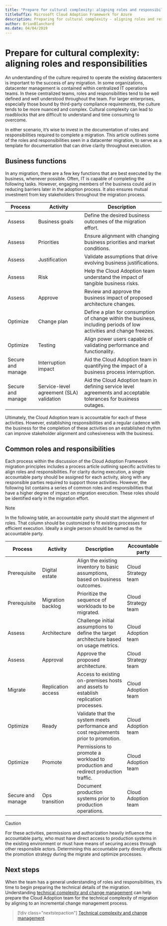 ```yaml
---
title: "Prepare for cultural complexity: aligning roles and responsibilities"
titleSuffix: Microsoft Cloud Adoption Framework for Azure
description: Preparing for cultural complexity - aligning roles and responsibilities.
author: BrianBlanchard
ms.date: 04/04/2019
---
```


# Prepare for cultural complexity: aligning roles and responsibilities

An understanding of the culture required to operate the existing datacenters is important to the success of any migration. In some organizations, datacenter management is contained within centralized IT operations teams. In these centralized teams, roles and responsibilities tend to be well defined and well understood throughout the team. For larger enterprises, especially those bound by third-party compliance requirements, the culture tends to be more nuanced and complex. Cultural complexity can lead to roadblocks that are difficult to understand and time consuming to overcome.

In either scenario, it’s wise to invest in the documentation of roles and responsibilities required to complete a migration. This article outlines some of the roles and responsibilities seen in a datacenter migration, to serve as a template for documentation that can drive clarity throughout execution.

## Business functions

In any migration, there are a few key functions that are best executed by the business, whenever possible. Often, IT is capable of completing the following tasks. However, engaging members of the business could aid in reducing barriers later in the adoption process. It also ensures mutual investment from key stakeholders throughout the migration process.

|Process  |Activity  |Description  |
|---------|---------|---------|
| Assess | Business goals | Define the desired business outcomes of the migration effort. |
| Assess | Priorities | Ensure alignment with changing business priorities and market conditions. |
| Assess | Justification | Validate assumptions that drive evolving business justifications. |
| Assess | Risk | Help the Cloud Adoption team understand the impact of tangible business risks. |
| Assess | Approve | Review and approve the business impact of proposed architecture changes. |
| Optimize | Change plan | Define a plan for consumption of change within the business, including periods of low activities and change freezes. |
| Optimize | Testing | Align power users capable of validating performance and functionality. |
| Secure and manage | Interruption impact | Aid the Cloud Adoption team in quantifying the impact of a business process interruption. |
| Secure and manage | Service-level agreement (SLA) validation | Aid the Cloud Adoption team in defining service level agreements and acceptable tolerances for business outages. |

Ultimately, the Cloud Adoption team is accountable for each of these activities. However, establishing responsibilities and a regular cadence with the business for the completion of these activities on an established rhythm can improve stakeholder alignment and cohesiveness with the business.

## Common roles and responsibilities

Each process within the discussion of the Cloud Adoption Framework migration principles includes a process article outlining specific activities to align roles and responsibilities. For clarity during execution, a single accountable party should be assigned for each activity, along with any responsible parties required to support those activities. However, the following list contains a series of common roles and responsibilities that have a higher degree of impact on migration execution. These roles should be identified early in the migration effort.

> [!NOTE]
> In the following table, an accountable party should start the alignment of roles. That column should be customized to fit existing processes for efficient execution. Ideally a single person should be named as the accountable party.

|Process  |Activity  |Description  |Accountable party  |
|---------|---------|---------|---------|
| Prerequisite | Digital estate | Align the existing inventory to basic assumptions, based on business outcomes. | Cloud Strategy team |
| Prerequisite | Migration backlog | Prioritize the sequence of workloads to be migrated. | Cloud Strategy team |
| Assess | Architecture | Challenge initial assumptions to define the target architecture based on usage metrics. | Cloud Adoption team |
| Assess | Approval | Approve the proposed architecture. | Cloud Strategy team |
| Migrate | Replication access | Access to existing on-premises hosts and assets to establish replication processes. | Cloud Adoption team |
| Optimize | Ready | Validate that the system meets performance and cost requirements prior to promotion. | Cloud Adoption team |
| Optimize | Promote | Permissions to promote a workload to production and redirect production traffic. | Cloud Adoption team |
| Secure and manage | Ops transition | Document production systems prior to production operations. | Cloud Adoption team |

> [!CAUTION]
> For these activities, permissions and authorization heavily influence the accountable party, who must have direct access to production systems in the existing environment or must have means of securing access through other responsible actors. Determining this accountable party directly affects the promotion strategy during the migrate and optimize processes.

## Next steps

When the team has a general understanding of roles and responsibilities, it’s time to begin preparing the technical details of the migration. Understanding [technical complexity and change management](./technical-complexity.md) can help prepare the Cloud Adoption team for the technical complexity of migration by aligning to an incremental change management process.

> [!div class="nextstepaction"]
> [Technical complexity and change management](./technical-complexity.md)
